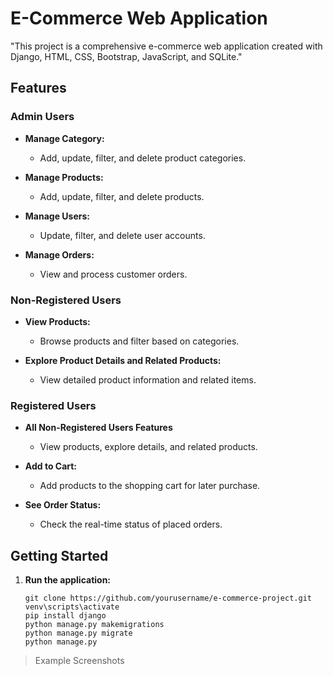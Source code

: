 # E-Commerce Web Application
"This project is a comprehensive e-commerce web application created with Django, HTML, CSS, Bootstrap, JavaScript, and SQLite."

## Features

### Admin Users

- **Manage Category:**
  - Add, update, filter, and delete product categories.

- **Manage Products:**
  - Add, update, filter, and delete products.

- **Manage Users:**
  - Update, filter, and delete user accounts.

- **Manage Orders:**
  - View and process customer orders.

### Non-Registered Users

- **View Products:**
  - Browse products and filter based on categories.

- **Explore Product Details and Related Products:**
  - View detailed product information and related items.

### Registered Users

- **All Non-Registered Users Features**
  - View products, explore details, and related products.

- **Add to Cart:**
  - Add products to the shopping cart for later purchase.

- **See Order Status:**
  - Check the real-time status of placed orders.

## Getting Started

1. **Run the application:**
   ```
   git clone https://github.com/yourusername/e-commerce-project.git
   venv\scripts\activate
   pip install django
   python manage.py makemigrations
   python manage.py migrate
   python manage.py
   ```
> Example Screenshots
> 
